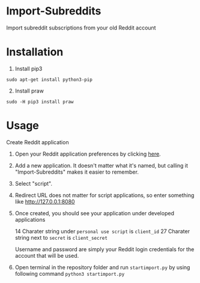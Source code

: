 # Import-Subreddits
Import subreddit subscriptions from your old Reddit account

# Installation
1. Install pip3

`sudo apt-get install python3-pip`

2. Install praw

`sudo -H pip3 install praw`

# Usage
Create Reddit application
1. Open your Reddit application preferences by clicking [here](https://www.reddit.com/prefs/apps/).
2. Add a new application. It doesn't matter what it's named, but calling it "Import-Subreddits" makes it easier to remember.
3. Select "script".
4. Redirect URL does not matter for script applications, so enter something like http://127.0.0.1:8080
5. Once created, you should see your application under developed applications

    14 Charater string under `personal use script` is `client_id`
    27 Charater string next to `secret` is `client_secret`

    Username and password are simply your Reddit login credentials for the account that will be used.

6. Open terminal in the repository folder and run `startimport.py` by using following command
`python3 startimport.py`
